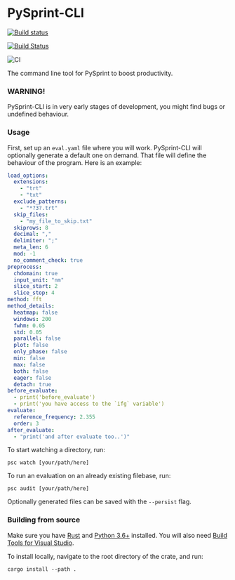 # PySprint-CLI

[![Build status](https://ci.appveyor.com/api/projects/status/tmnlqvcsoumeq591?svg=true)](https://ci.appveyor.com/project/Ptrskay3/pysprint-cli)

[![Build Status](https://travis-ci.com/Ptrskay3/pysprint-cli.svg?branch=master)](https://travis-ci.com/Ptrskay3/pysprint-cli)

![CI](https://github.com/Ptrskay3/pysprint-cli/actions/workflows/ci.yml/badge.svg)

The command line tool for PySprint to boost productivity.

### WARNING!

PySprint-CLI is in very early stages of development, you might find bugs or undefined behaviour.

### Usage

First, set up an `eval.yaml` file where you will work. PySprint-CLI will optionally generate a default one on demand. That file will define the behaviour of the program. Here is an example:

```yml
load_options:
  extensions:
    - "trt"
    - "txt"
  exclude_patterns:
    - "*?3?.trt"
  skip_files:
    - "my_file_to_skip.txt"
  skiprows: 8
  decimal: ","
  delimiter: ";"
  meta_len: 6
  mod: -1
  no_comment_check: true
preprocess:
  chdomain: true
  input_unit: "nm"
  slice_start: 2
  slice_stop: 4
method: fft
method_details:
  heatmap: false
  windows: 200
  fwhm: 0.05
  std: 0.05
  parallel: false
  plot: false
  only_phase: false
  min: false
  max: false
  both: false
  eager: false
  detach: true
before_evaluate:
  - print('before_evaluate')
  - print('you have access to the `ifg` variable')
evaluate:
  reference_frequency: 2.355
  order: 3
after_evaluate:
  - "print('and after evaluate too..')"
```

To start watching a directory, run:

```shell
psc watch [your/path/here]
```

To run an evaluation on an already existing filebase, run:

```shell
psc audit [your/path/here]
```

Optionally generated files can be saved with the `--persist` flag.

### Building from source

Make sure you have [Rust](https://www.rust-lang.org/tools/install) and [Python 3.6+](https://www.python.org/downloads/) installed.
You will also need [Build Tools for Visual Studio](https://visualstudio.microsoft.com/downloads/#build-tools-for-visual-studio-2019).

To install locally, navigate to the root directory of the crate, and run:

```shell
cargo install --path .
```
